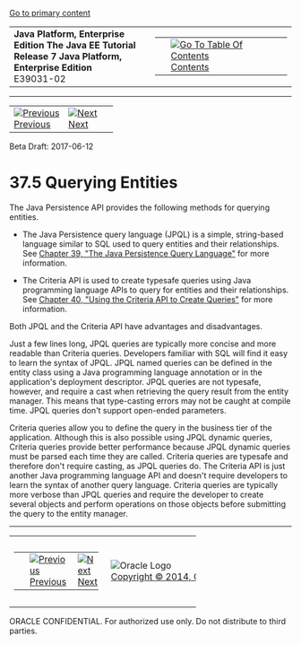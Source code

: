[Go to primary content](#BEGIN)

<table>
<colgroup>
<col width="50%" />
<col width="50%" />
</colgroup>
<tbody>
<tr class="odd">
<td><strong>Java Platform, Enterprise Edition The Java EE Tutorial</strong><br />
<strong>Release 7 Java Platform, Enterprise Edition</strong><br />
E39031-02</td>
<td><table>
<tbody>
<tr class="odd">
<td> </td>
<td><a href="toc.htm"><img src="../../dcommon/gifs/toc.gif" alt="Go To Table Of Contents" /><br />
<span class="icon">Contents</span></a></td>
</tr>
</tbody>
</table></td>
</tr>
</tbody>
</table>

-----

<table>
<tbody>
<tr class="odd">
<td><a href="persistence-intro004.htm"><img src="../../dcommon/gifs/leftnav.gif" alt="Previous" /><br />
<span class="icon">Previous</span></a> </td>
<td><a href="persistence-intro006.htm"><img src="../../dcommon/gifs/rightnav.gif" alt="Next" /><br />
<span class="icon">Next</span></a></td>
<td> </td>
</tr>
</tbody>
</table>

Beta Draft: 2017-06-12

# 37.5 Querying Entities

The Java Persistence API provides the following methods for querying
entities.

  - The Java Persistence query language (JPQL) is a simple, string-based
    language similar to SQL used to query entities and their
    relationships. See [Chapter 39, "The Java Persistence Query
    Language"](persistence-querylanguage.htm#BNBTG) for more
    information.

  - The Criteria API is used to create typesafe queries using Java
    programming language APIs to query for entities and their
    relationships. See [Chapter 40, "Using the Criteria API to Create
    Queries"](persistence-criteria.htm#GJITV) for more information.

Both JPQL and the Criteria API have advantages and disadvantages.

Just a few lines long, JPQL queries are typically more concise and more
readable than Criteria queries. Developers familiar with SQL will find
it easy to learn the syntax of JPQL. JPQL named queries can be defined
in the entity class using a Java programming language annotation or in
the application's deployment descriptor. JPQL queries are not typesafe,
however, and require a cast when retrieving the query result from the
entity manager. This means that type-casting errors may not be caught at
compile time. JPQL queries don't support open-ended parameters.

Criteria queries allow you to define the query in the business tier of
the application. Although this is also possible using JPQL dynamic
queries, Criteria queries provide better performance because JPQL
dynamic queries must be parsed each time they are called. Criteria
queries are typesafe and therefore don't require casting, as JPQL
queries do. The Criteria API is just another Java programming language
API and doesn't require developers to learn the syntax of another query
language. Criteria queries are typically more verbose than JPQL queries
and require the developer to create several objects and perform
operations on those objects before submitting the query to the entity
manager.

-----

<table style="width:66%;">
<colgroup>
<col width="33%" />
<col width="0%" />
<col width="33%" />
</colgroup>
<tbody>
<tr class="odd">
<td><table style="width:96%;">
<colgroup>
<col width="0%" />
<col width="48%" />
<col width="48%" />
</colgroup>
<tbody>
<tr class="odd">
<td> </td>
<td><a href="persistence-intro004.htm"><img src="../../dcommon/gifs/leftnav.gif" alt="Previous" /><br />
<span class="icon">Previous</span></a> </td>
<td><a href="persistence-intro006.htm"><img src="../../dcommon/gifs/rightnav.gif" alt="Next" /><br />
<span class="icon">Next</span></a></td>
</tr>
</tbody>
</table></td>
<td><img src="../../dcommon/gifs/oracle.gif" alt="Oracle Logo" class="copyrightlogo" /> <a href="../../dcommon/html/cpyr.htm"><br />
<span class="copyrightlogo">Copyright © 2014, Oracle and/or its affiliates. All rights reserved.</span></a></td>
<td><table>
<tbody>
<tr class="odd">
<td> </td>
<td><a href="toc.htm"><img src="../../dcommon/gifs/toc.gif" alt="Go To Table Of Contents" /><br />
<span class="icon">Contents</span></a></td>
</tr>
</tbody>
</table></td>
</tr>
</tbody>
</table>

ORACLE CONFIDENTIAL. For authorized use only. Do not distribute to third parties.
